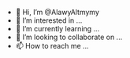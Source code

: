 - 👋 Hi, I’m @AlawyAltmymy
- 👀 I’m interested in ...
- 🌱 I’m currently learning ...
- 💞️ I’m looking to collaborate on ...
- 📫 How to reach me ...

<!---
AlawyAltmymy/AlawyAltmymy is a ✨ special ✨ repository because its `README.md` (this file) appears on your GitHub profile.
You can click the Preview link to take a look at your changes.
--->
